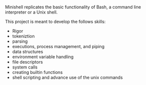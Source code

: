 Minishell replicates the basic functionality of Bash, a command line interpreter or a Unix shell.

This project is meant to develop the follows skills:
  - Rigor
  - tokeniztion
  - parsing
  - executions, process management, and piping
  - data structures
  - environment variable handling
  - file descriptors
  - system calls
  - creating builtin functions
  - shell scripting and advance use of the unix commands

